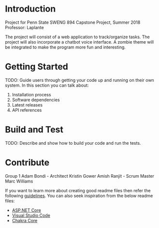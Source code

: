 # Introduction 
Project for Penn State SWENG 894 Capstone Project, Summer 2018
Professor: Laplante

The project will consist of a web application to track/organize tasks. The project will also incorporate a chatbot voice interface. A zombie theme will be integrated to make the program more fun and interesting.

# Getting Started
TODO: Guide users through getting your code up and running on their own system. In this section you can talk about:
1.	Installation process
2.	Software dependencies
3.	Latest releases
4.	API references

# Build and Test
TODO: Describe and show how to build your code and run the tests. 

# Contribute
Group 1
    Adam Bondi - Architect
    Kristin Gower
    Amish Ranjit - Scrum Master
    Marc Williams

If you want to learn more about creating good readme files then refer the following [guidelines](https://www.visualstudio.com/en-us/docs/git/create-a-readme). You can also seek inspiration from the below readme files:
- [ASP.NET Core](https://github.com/aspnet/Home)
- [Visual Studio Code](https://github.com/Microsoft/vscode)
- [Chakra Core](https://github.com/Microsoft/ChakraCore)